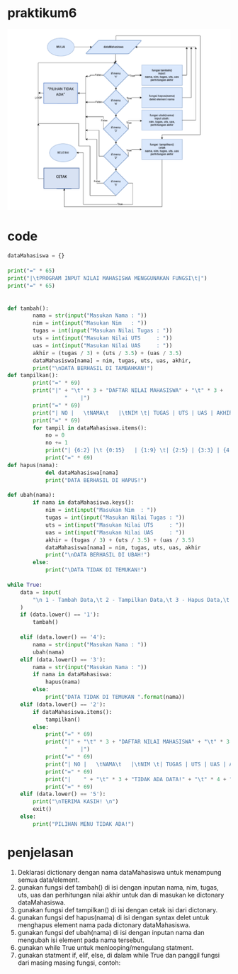 # praktikum6

![img.1](Screenshot/flowchart.png)

# code

```python
dataMahasiswa = {}

print("=" * 65)
print("|\tPROGRAM INPUT NILAI MAHASISWA MENGGUNAKAN FUNGSI\t|")
print("=" * 65)


def tambah():
        nama = str(input("Masukan Nama : "))
        nim = int(input("Masukan Nim   : "))
        tugas = int(input("Masukan Nilai Tugas : "))
        uts = int(input("Masukan Nilai UTS     : "))
        uas = int(input("Masukan Nilai UAS     : "))
        akhir = (tugas / 3) + (uts / 3.5) + (uas / 3.5)
        dataMahasiswa[nama] = nim, tugas, uts, uas, akhir,
        print("\nDATA BERHASIL DI TAMBAHKAN!")
def tampilkan():
        print("=" * 69)
        print("|" + "\t" * 3 + "DAFTAR NILAI MAHASISWA" + "\t" * 3 +
                  "    |")
        print("=" * 69)
        print("| NO |   \tNAMA\t   |\tNIM \t| TUGAS | UTS | UAS | AKHIR |")
        print("=" * 69)
        for tampil in dataMahasiswa.items():
            no = 0
            no += 1
            print("| {6:2} |\t {0:15}   | {1:9} \t| {2:5} | {3:3} | {4:3} | {5:5} |".format(tampil[0], tampil[1][0], tampil[1][1], tampil[1][2], tampil[1][3],"%.2f" % float(tampil[1][4]), no))
            print("=" * 69)
def hapus(nama):
            del dataMahasiswa[nama]
            print("DATA BERHASIL DI HAPUS!")
 
def ubah(nama):
        if nama in dataMahasiswa.keys():
            nim = int(input("Masukan Nim  : "))
            tugas = int(input("Masukan Nilai Tugas : "))
            uts = int(input("Masukan Nilai UTS     : "))
            uas = int(input("Masukan Nilai UAS     : "))
            akhir = (tugas / 3) + (uts / 3.5) + (uas / 3.5)
            dataMahasiswa[nama] = nim, tugas, uts, uas, akhir
            print("\nDATA BERHASIL DI UBAH!")
        else:
            print("\DATA TIDAK DI TEMUKAN!")

while True:
    data = input(
        "\n 1 - Tambah Data,\t 2 - Tampilkan Data,\t 3 - Hapus Data,\t 4 - Ubah Data, 5 - Keluar \n : "
    )
    if (data.lower() == '1'):
        tambah()

    elif (data.lower() == '4'):
        nama = str(input("Masukan Nama : "))
        ubah(nama)
    elif (data.lower() == '3'):
        nama = str(input("Masukan Nama : "))
        if nama in dataMahasiswa:
            hapus(nama)
        else:
            print("DATA TIDAK DI TEMUKAN ".format(nama))
    elif (data.lower() == '2'):
        if dataMahasiswa.items():
            tampilkan()
        else:
            print("=" * 69)
            print("|" + "\t" * 3 + "DAFTAR NILAI MAHASISWA" + "\t" * 3 +
                  "    |")
            print("=" * 69)
            print("| NO |   \tNAMA\t   |\tNIM \t| TUGAS | UTS | UAS | AKHIR |")
            print("=" * 69)
            print("|    " + "\t" * 3 + "TIDAK ADA DATA!" + "\t" * 4 + "    |")
            print("=" * 69)
    elif (data.lower() == '5'):
        print("\nTERIMA KASIH! \n")
        exit()
    else:
        print("PILIHAN MENU TIDAK ADA!")
```

# penjelasan

1. Deklarasi dictionary dengan nama dataMahasiswa untuk menampung semua data/element.
2. gunakan fungsi def tambah() di isi dengan inputan nama, nim, tugas, uts, uas dan perhitungan nilai akhir untuk dan di masukan ke dictonary dataMahasiswa.
3. gunakan fungsi def tampilkan() di isi dengan cetak isi dari dictonary.
4. gunakan fungsi def hapus(nama) di isi dengan syntax delet untuk menghapus element nama pada dictonary dataMahasiswa.
5. gunakan fungsi def ubah(nama) di isi dengan inputan nama dan mengubah isi element pada nama tersebut.
6. gunakan while True untuk menlooping/mengulang statment.
7. gunakan statment if, elif, else, di dalam while True dan panggil fungsi dari masing masing fungsi, contoh:


